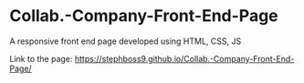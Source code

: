 # Collab.-Company-Front-End-Page
A responsive front end page developed using HTML, CSS, JS



Link to the page: https://stephboss9.github.io/Collab.-Company-Front-End-Page/
